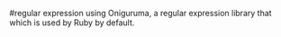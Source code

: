 #regular expression using Oniguruma, a regular expression library that which is used by Ruby by default.
